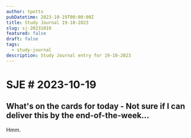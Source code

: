 ```yaml
---
author: tpotts
pubDatetime: 2023-10-19T00:00:00Z
title: Study Journal 19-10-2023
slug: sj-20231019
featured: false
draft: false
tags:
  - study-journal
description: Study Journal entry for 19-10-2023
---
```

# SJE # 2023-10-19

## What's on the cards for today - Not sure if I can deliver this by the end-of-the-week…

Hmm.


